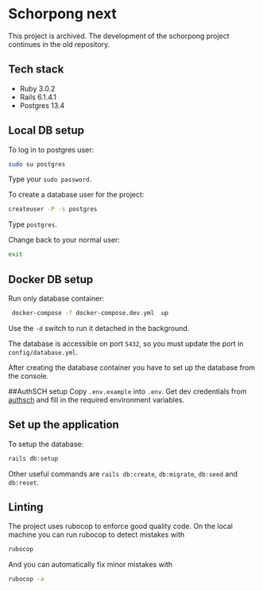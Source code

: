 
# Schorpong next

This project is archived. The development of the schorpong project continues in the old repository.

## Tech stack
- Ruby 3.0.2
- Rails 6.1.4.1
- Postgres 13.4

## Local DB setup

To log in to postgres user:

```bash
sudo su postgres
```

Type your `sudo password`.

To create a database user for the project:
```bash
createuser -P -s postgres
```
Type `postgres`.

Change back to your normal user:

```bash
exit
```
## Docker DB setup
Run only database container:
```bash
 docker-compose -f docker-compose.dev.yml  up 
```
Use the `-d` switch to run it detached in the background.

The database is accessible on port `5432`, so you must update the port in `config/database.yml`.

After creating the database container you have to set up the database from the console.

##AuthSCH setup
Copy `.env.example` into `.env`.
Get dev credentials from [authsch](auth.sch.bme.hu) and fill in the required environment variables.

## Set up the application

To setup the database:
```bash
rails db:setup
```

Other useful commands are `rails db:create`, `db:migrate`, `db:seed` and `db:reset`.

## Linting
The project uses rubocop to enforce good quality code. On the local machine you can run rubocop to detect mistakes with
```bash
rubocop
```
And you can automatically fix minor mistakes with
```bash
rubocop -a
```
